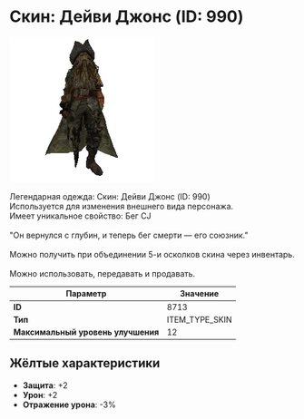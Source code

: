 # Скин: Дейви Джонс (ID: 990)

![Item Image](../img/8713.webp?raw=true)

Легендарная одежда: Скин: Дейви Джонс (ID: 990)<br>Используется для изменения внешнего вида персонажа.<br>Имеет уникальное свойство: Бег CJ<br><br>"Он вернулся с глубин, и теперь бег смерти — его союзник."<br><br>Можно получить при объединении 5-и осколков скина через инвентарь.<br><br>Можно использовать, передавать и продавать.


| Параметр | Значение |
|----------|----------|
| **ID** | 8713 |
| **Тип** | ITEM_TYPE_SKIN |
| **Максимальный уровень улучшения** | 12 |

## Жёлтые характеристики

- **Защита**: +2
- **Урон**: +2
- **Отражение урона**: -3%

